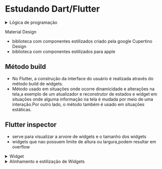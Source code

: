 # Estudando Dart/Flutter

<details>
 <summary>Lógica de programação</summary>

 <details>
  <summary>Future</summary>

  O método Future é utilizado para realizar operações assíncronas
  
  ```
  Future<TipoRetorno> nomeFuncao(Tipo parametro parametero) async {
   
   return someValue;  // ou throw SomeException;
  }

  ```
  
 </details>
</details>

Material Design
 - biblioteca com componentes estilizados criado pela google
Cupertino Design
 - biblioteca com componentes estilizados para apple

## Método build
 - No Flutter, a construção da interface do usuário é realizada através do método build de widgets.
 - Método usado em situações onde ocorre dinamicidade e alterações na tela,a exemplo de um atualizador e reconstrutor de estados e widget em situações onde alguma informação na tela é mudada por meio de uma interação.Por outro lado, o  método também é usado em situações estáticas.

## Flutter inspector
 - serve para visualizar a arvore de widgets e o tamanho dos widgets
 - widgets que nao possuem limite de altura ou largura,podem resultar em overflow

<details>
 <summary>Widget</summary>

 

 ## Widget
 - Um widget pode ser interpretado como as tags html que exibem algum tipo de conteúdo ou agrupam conteúdos,exemplo: textos, botoẽs, divs, imagem e etc.

### StatefulWidget
  - Widget utilizado em situações em que parte da interface do usuário precisa ser atualizada dinâmicamente, exemplo: Ao clicar em um botão, +1 deve ser incrementado em uma variável e exibido na tela.

#### createState()
 - createState() é chamado uma vez durante a inicialização do widget.
 - Ele deve retornar uma nova instância de uma classe que estende State.
 - A instância da classe de estado fica associada a um único widget e é usada para armazenar e gerenciar o estado mutável desse widget.

#### Classe que implementa StatefulWidget
 - Responsável por definir a estrutura e configurações de armazenamento de estado.

#### Classe que implementa State
 - Responsável por manter o estado.

```dart
import 'package:flutter/material.dart';

void main() {
  runApp(const MyApp());
}

class MyApp extends StatelessWidget{
  
  
  const MyApp({Key? key}) : super(key: key);

  @override
  Widget build(BuildContext context){

    return MaterialApp(
      title:'AULA 2',
      home: Scaffold(
        appBar: AppBar(
          title: Text('StateFullWidget'),
        ),
        body: Teste(),
        
      )
    );
  }
}

class Teste extends StatefulWidget{
  const Teste({Key? key}) : super(key: key);

  @override
  _Teste createState() => _Teste();
}

class _Teste extends State<Teste>{
  int contador = 0;

  void _incrementador(){
    setState((){
      contador++;
    });
  }


  @override
  Widget build(BuildContext context){
    return Container(
      child: Column(
        children: [
          Text('contado: ${contador}'),
          ElevatedButton(
            onPressed: (){_incrementador();},
            child: Text('Clique em mim!'))
        ]
      )
    );
  }  
}
```
 

### Tipos de widgets

#### Container
 - Um Container é um agrupador de widgets, a exemplo de uma div.
 - O comportamento padrão de um container é ocupar todo espaço do seu componente pai, então em casos de Containers aninhados, pode ocorrer comportamentos não esperados, como sopreposição.

#### Column

#### Stack
 - O Widget Stack é uma alternativa ao Container. O Stack permite agrupamento de widgets e aninhamento de outras Stacks
 - O Stack sozinho não possui dimensāo e dessa forma não é possível definir uma cor de fundo.O Stack só possui dimensão se ele possuir um filho ou seja filho de outro widget, a exemplo de um Container.



#### ListView
 - O ListView serve para criar uma coluna dinâmica de widgets e permite a rolagem da tela.

*Componente Tarefa*
```dart
class Tarefa extends StatelessWidget {
  
  final String nome;
  const Tarefa(this.nome, {Key? key}) : super(key: key);

  @override
  Widget build(BuildContext context) {
    return Padding(
      padding: const EdgeInsets.all(8.0),
      child: Container(
        child: Stack(
          children: [
          // O último container está sobreposto em cima do primeiro
            Container(
              color: Colors.blue,
              height: 140,
            ),
            Container(
              color: Colors.white30,
              height: 100,
              child: Row(
                mainAxisAlignment: MainAxisAlignment.spaceBetween,
                children: [
                  Container(
                    color: Colors.black26,
                    width: 72,
                    height: 100,
                  ),
                  Text(nome),
                  ElevatedButton(
                    onPressed: () {},
                    child: const Icon(Icons.arrow_drop_up),
                  ),
                ],
              ),
            ),
          ],
        ),
      ),
    );
  }   
}
```
```dart
lass MyApp extends StatelessWidget {
  const MyApp({Key? key});

  @override
  Widget build(BuildContext context) {
    return MaterialApp(
      title: 'Flutter Demo',
      theme: ThemeData(
        primarySwatch: Colors.green,
      ),
      home: Scaffold(
          appBar: AppBar(
            title: const Text('Minhas tarefas'),
          ),
          body: ListView(
            children: [
              Tarefa('Aprendendo Java'),
              Tarefa('Aprendendo Flutter'),
              Tarefa('Aprendendo Kotlin'),
              Tarefa('Aprendendo Kotlin'),
              Tarefa('Aprendendo Kotlin'),
              Tarefa('Aprendendo Kotlin'),
              Tarefa('Aprendendo Kotlin'),
              Tarefa('Aprendendo Kotlin'),
              Tarefa('Aprendendo Kotlin')
            ]
          ),
          floatingActionButton: FloatingActionButton(onPressed: () {})),
    );
  }
}
```

#### Scaffold, material design
 - Scaffold é um widget que fornece uma estrutura visual básica para um aplicativo móvel. Ele serve como um "esqueleto" para o layout da sua interface do usuário.
 
##### Elementos que Scaffold disponibiliza

##### AppBar
 - É a barra superior que geralmente contém o título do aplicativo e possivelmente ações, como botões de navegação ou de ação.
 
##### Body
 - É a área principal do conteúdo da tela. Pode conter qualquer widget, como listas, colunas, linhas, etc. É definida usando a propriedade body.
 
##### home
 - Define qual será a tela inicial do aplicativo
 - home serve para indicar que a tela inicial será definida por Scaffold

<details>
 <summary>Formulários</summary>

 ## Formulários

 ### Manipulando inputs

 #### TextFormField
 ##### Controller
  - A Classe TextEditingController permite controlar e manipular o texto no campo de entrada ```TextFormField``` e o Controller é a instância dessa classe.

 ##### Como usar o método onChanged

 *Utilizando onChanged para monitorar um input*

  - onChanged recebe em seu parâmetro o atributo text da classe TextEditingController e no seu escopo recebe o método setState para atualizar em especifico o valor de inputImgController.text.
 
 ```dart
 class CarregadorImg extends StatefulWidget{

  @override
  _CarregadorImg createState() => _CarregadorImg();
}

class _CarregadorImg extends State<CarregadorImg>{

  TextEditingController inputImgController = TextEditingController();
  //late String valueInputImg;
  
  @override
  Widget build(BuildContext context){
    return Container(
      child: Column(
        children: [
          TextFormField(
            controller: inputImgController,
            onChanged: (text){
              setState((){});
            },
            decoration: InputDecoration(
              labelText: 'Digite a URL da imagem.'),
              
          ),
          Container(
            height: 100,
            width: 100,
            child: inputImgController.text.isNotEmpty ? Image.network(
              inputImgController.text,
              fit: BoxFit.cover,
            ) : Container(),
          ),
          // TextButton(onPressed: (){}, child: Text('Clique aqui')),  
        ],
      )
    );
  }
}
```

###### Principais funcionalidades  do Controller
 - Recuperar o Texto Atual
```dart
TextEditingController nomeController = TextEditingController();
String valueInput = nomeController.text;

TextFormField(
  controller: nomeController
)
```
*Exemplo*
```dart
class Form extends StatefulWidget{

  @override
  _Form createState() => _Form(); 
}

class _Form extends State<Form>{
  TextEditingController nomeController = TextEditingController();

  @override
  Widget build(BuildContext context){

    return Container(
      child: Column(
        children: [
          TextFormField(
            controller: nomeController,
            decoration: InputDecoration(labelText: 'Digite algo'),
          ),
          TextButton(onPressed: (){print(nomeController.text);}, child: Text('Clique aqui'))
        ]
      )
    );

  }

}
```
##### validator
 - Fornece uma função de validação que verifica se o valor inserido no campo de texto é válido.
 - Deve retornar uma String com uma mensagem de erro se não foi válido e null se for válido.
 - O parâmetro value na função de validação contém o valor inserido no input.
 
#### Widget Form
 - Utilizado para agrupar e gerenciar widgets de entrada  de dados, de modo a facilitar a validação e o envio.

**GlobalKey**
 - A classe GlobalKey é uma chave global que pode ser usada para se comunicar com um objeto específico, independentemente de onde ele esteja na hierarquia de widgets.
 
**GlobalKey<State>**, subclasse de globalkey
 - Utilizada quando um widget possui um estado que você deseja acessar de fora do widget em que ele está.

**Validate**
 - O método validate percorre todos os validadores dos widgets de entrada dentro do Form e retorna true se todos os widgets são válidos.

**Validando um formulário com Autovalidate.onUserInteraction**
 - Determina se o formulário deve ser validado automaticamente à medida que os campos de entrada são alterados.
 - A validação ocorre automaticamente nos seguintes casos:
   - O usuário toca em um campo de texto.
   - O usuário digita algo no campo de texto.
   - O usuário sai do campo de texto.
  
```dart
class Formulario extends StatefulWidget {
  @override
  _Formulario createState() => _Formulario();
}

class _Formulario extends State<Formulario> {
  final GlobalKey<FormState> _formKey = GlobalKey<FormState>();
  TextEditingController controllerInputNome1 = TextEditingController();
  TextEditingController controllerInputNome2 = TextEditingController();
  String msgInputEmpty = 'Por favor, insira o seu nome.';

  @override
  Widget build(BuildContext context) {
    return Form(
      key: _formKey,
      autovalidateMode: AutovalidateMode.onUserInteraction,
      child: Column(
        children: [
          TextFormField(
            validator: (value) {
              if (value == null || value.isEmpty) {
                return msgInputEmpty;
              }
              return null;
            },
            decoration: InputDecoration(labelText: 'Digite o seu nome 1.'),
          ),
          TextFormField(
            validator: (value) {
              if (value == null || value.isEmpty) {
                return msgInputEmpty;
              }
              return null;
            },
            decoration: InputDecoration(labelText: 'Digite o seu nome 2.'),
          ),
          ElevatedButton(
            onPressed: () {
              if (_formKey.currentState!.validate()) {
                print('Dados salvos');
              }
            },
            child: Text('Salvar'),
          ),
        ],
      ),
    );
  }
}
```


```dart
Form(
  key: _formKey,
  child: Column(
    children: [
      // Adicione seus widgets de entrada aqui
      TextFormField(
       validator: (value) {
        if (value == null || value.isEmpty) {
         return 'Este campo não pode ficar em branco.';
        }
        return null;
      },
       // ... outras configurações do TextFormField
     ),

      // Outros widgets de entrada, botões, etc.
    ],
  ),
),

```
```dart
ElevatedButton(
  onPressed: () {
    if (_formKey.currentState!.validate()) {
      // Se a validação for bem-sucedida, faça algo, como enviar os dados.
      // Pode acessar os dados dos campos de texto por meio do controller ou
      // pelo método onSaved no TextFormField.
    }
  },
  child: Text('Enviar'),
),

```
```dart
```
 
</details>

### Iniciando um widget com valores dinâmicos
 - Vamos imaginar um componente que possui um widget stack filho e uma imagem como filha de stack.Vários componentes podem ser criados, mas as imagens deve ser diferente.Neste caso, sem usar a dinamicidade, todos os componentes possuíram a mesma imagem.

```dart
final String src_img
this.src_img
Image.network(src_img)
Componente(link)
```
 - Cada componente terá uma imagem diferente de forma dinâmica e não da forma hard code.

```dart
import 'package:flutter/material.dart';

void main() {
  runApp(const MyApp());
}

class MyApp extends StatelessWidget{
  const MyApp({Key? key}) : super(key: key);

  @override
  Widget build(BuildContext context){

    return MaterialApp(
      title: 'Flutter app',
      home: Scaffold(
        appBar: AppBar(
          title: Text('Teste'),
        ),
        body:Column(
          children: [
            
            Componente('https://cdn.cloudflare.steamstatic.com/steam/apps/861650/header.jpg?t=1698396735'),
            Componente('https://www.promobit.com.br/blog/wp-content/uploads/2022/05/17183905/skate.jpg')
          ]
        )
        
          
      )

    );
  }
}

class Componente extends StatelessWidget{
  
  final String src_img;
  const Componente(this.src_img, {Key? key}) : super(key: key);

  @override
  Widget build(BuildContext context){

    return Padding(
      padding:EdgeInsets.all(8.0),
      child: Container(
        color:Colors.grey,
        width: 400.0,
        height: 200.0,
          child: Stack(
            children:[
              Image.network(src_img),
            ]
          )
      )
    );
  }
    
}
```


<details>
 <summary>Janela de diálogo</summary>

 Função anônima com parâmetros nomeados
  - Função com parãmetros e valores atribuídos no próprio parâmetro da função.

 *Exemplo: vamos supor que uma função aceite 3 valores em seu parâmetro*
 ```dart
 static carro({
   String nome = 'gol',
   String marca = 'Wolksvagem',
   String cor = 'prata'
 })
 ```
 
 ```dart
 static showDialogWithMessage({
    String? message,
    bool autoHide = true,
    int durationSeconds = 4,
    bool dismissible = true,
  }) async {
    final Widget widget = Center(
      child: Container(
        padding: EdgeInsets.all(16.0),
        width: 300,
        decoration: BoxDecoration(
          color: Colors.grey[800],
          borderRadius: BorderRadius.circular(8.0)
        ),
        child: Text(
          message ?? "Ocorreu um erro. Tente novamente.",
          style: TextStyle(
            color: Colors.white,
            fontSize: 12.0, // Alterado para fonte de tamanho 12
            decoration: TextDecoration.none, // Removido sublinhado
          ),
        ),
      ),
    );

    showDialogDefault(
      widget: widget,
      autoHide: autoHide,
      durationMilli: durationSeconds * 1000,
      dismissible: dismissible,
    );
  }
 ```

showDialog
  showDialogDefault
    showDialogWithMessage

### janela de diálogo 2

```dart
import 'package:flutter/material.dart';

void main() {
  runApp(MyApp());
}

class MyApp extends StatelessWidget {
  @override
  Widget build(BuildContext context) {
    return MaterialApp(
      title: 'Flutter Alerta Exemplo',
      home: Scaffold(
        appBar: AppBar(
          title: Text('Flutter Alerta Exemplo'),
        ),
        body: Center(
          child: Builder(
            builder: (BuildContext context) {
              return ElevatedButton(
                onPressed: () {
                  _exibirAlerta(context);
                },
                child: Text('Exiba o Alerta'),
              );
            },
          ),
        ),
      ),
    );
  }

  Future<void> _exibirAlerta(BuildContext context) async {
    return showDialog(
      context: context,
      builder: (BuildContext context) {
        return AlertDialog(
          title: Text('Alerta Acionado'),
          content: Text('Esta é a mensagem do alerta.'),
          actions: <Widget>[
            TextButton(
              onPressed: () {
                Navigator.of(context).pop();
              },
              child: Text('Fechar'),
            ),
          ],
        );
      },
    );
  }
}


```
 
</details>
</details>

<details>
 <summary>Alinhamento e estilização de Widgets</summary>

 #### Exemplo de estilização de Container
```dart

 Container(
  width: 200.0,
  height: 100.0,
  color: Colors.blue,
  alignment: Alignment.center,
  margin: EdgeInsets.all(16.0),
  padding: EdgeInsets.symmetric(horizontal: 8.0, vertical: 12.0),
  child: Text(
    'Olá, Mundo!',
    style: TextStyle(color: Colors.white),
  ),
)

```
#### Exemplo de estilização de um widget Text
```dart
Text(
  'Olá, Mundo!',
  style: TextStyle(
    fontSize: 20.0,
    fontWeight: FontWeight.bold,
    color: Colors.blue,
  ),
  textAlign: TextAlign.center,
)
```

#### Padding
 - Existe duas formas de usar o padding:Adicionando padding em um widget como um Stack e adicionando padding a um componente que possui vários widgets.

```
padding: EdgeInserts
```
Métodos de EdgeInserts

 - ```all```: Espaçamento aplicado em todas as direções.
 - ```only```: Permite especificar diferentes valores para cada direção individualmente.
 - ```symmetric```: Permite especificar valores diferentes para os lados vertical e horizontal.
 - ```fromLTRB```: Permite especificar valores para as quatro direções diretamente.

*Adicionando Padding a um Container*
```dart
Container(
  padding: EdgeInsets.all(8.0), // Adiciona padding de 8 pixels em todos os lados
  child: // Seu conteúdo aqui,
)

```
*Adicionando padding a um componente com vários widgets*
```dart
Padding(
  padding: EdgeInsets.all(8.0), // Adiciona padding de 8 pixels em todos os lados
  child: Row(
    children: [
      // Seus widgets da linha aqui
    ],
  ),
)

```
Utilizando Border Radius
 - Adiciona o arredondamento em todas as bordas
  - ```borderRadius: BorderRadius.circular(10.0),```


</details>


